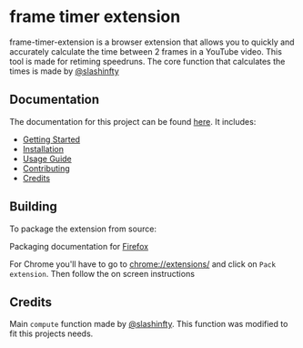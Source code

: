 # frame timer extension

frame-timer-extension is a browser extension that allows you to quickly and accurately calculate the time between 2 frames in a YouTube video. This tool is made for retiming speedruns. The core function that calculates the times is made by [@slashinfty](https://github.com/slashinfty/yt-frame-timer)

## Documentation
The documentation for this project can be found [here](https://github.com/PottuGD/frame-timer-extension/wiki).
It includes:
- [Getting Started](https://github.com/PottuGD/frame-timer-extension/wiki/Getting-started)
- [Installation](https://github.com/PottuGD/frame-timer-extension/wiki/Getting-started)
- [Usage Guide](https://github.com/PottuGD/frame-timer-extension/wiki/Getting-started)
- [Contributing](https://github.com/PottuGD/frame-timer-extension/wiki/Getting-started)
- [Credits](https://github.com/PottuGD/frame-timer-extension/wiki/Getting-started)

## Building

To package the extension from source:

Packaging documentation for [Firefox](https://extensionworkshop.com/documentation/publish/package-your-extension/)

For Chrome you'll have to go to [chrome://extensions/](chrome://extensions/) and click on `Pack extension`. Then follow the on screen instructions

## Credits

Main `compute` function made by [@slashinfty](https://github.com/slashinfty/yt-frame-timer/blob/master/main.js#L1).
This function was modified to fit this projects needs.

